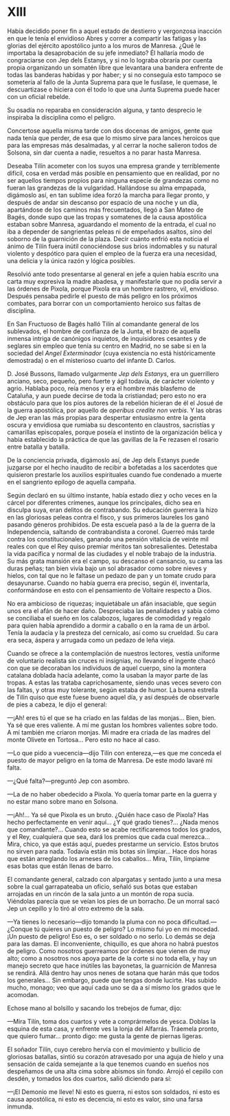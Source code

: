 # XIII

Había decidido poner fin a aquel estado de destierro y vergonzosa inacción en
que le tenía el envidioso Abres y correr a compartir las fatigas y las glorias
del ejército apostólico junto a los muros de Manresa. ¿Qué le importaba la
desaprobación de su jefe inmediato? Él hallaría modo de congraciarse con Jep
dels Estanys, y si no lo lograba obraría por cuenta propia organizando un
somatén libre que levantara una bandera enfrente de todas las banderas habidas
y por haber; y si no conseguía esto tampoco se sometería al fallo de la Junta
Suprema para que le fusilase, le quemase, le descuartizase o hiciera con él
todo lo que una Junta Suprema puede hacer con un oficial rebelde.

Su osadía no reparaba en consideración alguna,  y tanto desprecio le inspiraba
la disciplina como el peligro.

Concertose aquella misma tarde con dos docenas de amigos, gente que nada tenía
que perder, de esa que lo mismo sirve para lances heroicos que para las
empresas más desalmadas, y al cerrar la noche salieron todos de Solsona, sin
dar cuenta a nadie, resueltos a no parar hasta Manresa.

Deseaba Tilín acometer con los suyos una empresa grande y terriblemente
difícil, cosa en verdad más posible en pensamiento que en realidad, por no ser
aquellos tiempos propios para ninguna especie de grandezas como no fueran las
grandezas de la vulgaridad. Hallándose su alma empapada, digámoslo así, en tan
sublime idea forzó la marcha para llegar pronto, y después de andar sin
descanso por espacio de una noche y un día, apartándose de los caminos más
frecuentados, llegó a San Mateo de Bagés, donde supo que las tropas y somatenes
de la causa apostólica estaban sobre Manresa, aguardando el momento de la
entrada, el cual no iba a depender de sangrientas peleas ni de empeñados
asaltos, sino del soborno de la guarnición de la plaza. Decir cuánto enfrió
esta noticia el ánimo de Tilín fuera inútil conociéndose sus bríos indomables
y su natural violento y despótico para quien el empleo de la fuerza era una
necesidad,  una delicia y la única razón y lógica posibles.

Resolvió ante todo presentarse al general en jefe a quien había escrito una
carta muy expresiva la madre abadesa, y manifestarle que no podía servir a las
órdenes de Pixola, porque Pixola era un hombre rastrero, vil, envidioso.
Después pensaba pedirle el puesto de más peligro en los próximos combates, para
borrar con un comportamiento heroico sus faltas de disciplina.

En San Fructuoso de Bagés halló Tilín al comandante general de los sublevados,
el hombre de confianza de la Junta, el brazo de aquella inmensa intriga de
canónigos inquietos, de inquisidores cesantes y de seglares sin empleo que
tenía su centro en Madrid, no se sabe si en la sociedad del *Angel
Exterminador* (cuya existencia no está históricamente demostrada) o en el
misterioso cuarto del infante D. Carlos.

D. José Bussons, llamado vulgarmente *Jep dels Estanys*, era un guerrillero
anciano, seco, pequeño, pero fuerte y ágil todavía, de carácter violento
y agrio. Hablaba poco, reía menos y era el hombre más blasfemo de Cataluña,
y aun puede decirse de toda la cristiandad; pero esto no era obstáculo para que
los píos autores de la rebelión hicieran de él  el Josué de la guerra
apostólica, por aquello de *operibus credite non verbis*. Y las obras de Jep
eran las más propias para despertar entusiasmo entre la genta oscura
y envidiosa que rumiaba su descontento en claustros, sacristías y camarillas
episcopales, porque poseía el instinto de la organización bélica y había
establecido la práctica de que las gavillas de la Fe rezasen el rosario entre
batalla y batalla.

De la conciencia privada, digámoslo así, de Jep dels Estanys puede juzgarse por
el hecho inaudito de recibir a bofetadas a los sacerdotes que quisieron
prestarle los auxilios espirituales cuando fue condenado a muerte en el
sangriento epílogo de aquella campaña.

Según declaró en su último instante, había estado diez y ocho veces en la
cárcel por diferentes crímenes, aunque los principales, dicho sea en disculpa
suya, eran delitos de contrabando. Su educación guerrera la hizo en las
gloriosas peleas contra el fisco, y sus primeros laureles los ganó pasando
géneros prohibidos. De esta escuela pasó a la de la guerra de la Independencia,
saltando de contrabandista a coronel. Guerreó más tarde contra los
constitucionales, ganando una pensión vitalicia de veinte mil reales con que el
Rey quiso premiar méritos tan sobresalientes. Detestaba la vida pacífica
y normal de las ciudades y el  noble trabajo de la industria. Su más grata
mansión era el campo, su descanso el cansancio, su cama las duras peñas; tan
bien vivía bajo un sol abrasador como sobre nieves y hielos, con tal que no le
faltase un pedazo de pan y un tomate crudo para desayunarse. Cuando no había
guerra era preciso, según él, inventarla, conformándose en esto con el
pensamiento de Voltaire respecto a Dios.

No era ambicioso de riquezas; inquietábale un afán insaciable, que según unos
era el afán de hacer daño. Despreciaba las penalidades y sabía cómo se
conciliaba el sueño en los calabozos, lugares de comodidad y regalo para quien
había aprendido a dormir a caballo o en la rama de un árbol. Tenía la audacia
y la presteza del cernícalo, así como su crueldad. Su cara era seca, áspera
y arrugada como un pedazo de leña vieja.

Cuando se ofrece a la contemplación de nuestros lectores, vestía uniforme de
voluntario realista sin cruces ni insignias, no llevando el ingente chacó con
que se decoraban los individuos de aquel cuerpo, sino la montera catalana
doblada hacia adelante, como la usaban la mayor parte de las tropas. A estas
las trataba caprichosamente, siendo unas veces severo con las faltas, y otras
muy tolerante, según estaba de humor. La buena estrella  de Tilín quiso que
este fuese bueno aquel día, y así después de observarle de pies a cabeza, le
dijo el general:

—¡Ah! eres tú el que se ha criado en las faldas de las monjas... Bien, bien. Ya
sé que eres valiente. A mí me gustan los hombres valientes sobre todo. A mí
también me criaron monjas. Mi madre era criada de las madres del monte Olivete
en Tortosa... Pero esto no hace al caso.

—Lo que pido a vuecencia—dijo Tilín con entereza,—es que me conceda el puesto
de mayor peligro en la toma de Manresa. De este modo lavaré mi falta.

—¿Qué falta?—preguntó Jep con asombro.

—La de no haber obedecido a Pixola. Yo quería tomar parte en la guerra y no
estar mano sobre mano en Solsona.

—¡Ah!... Ya sé que Pixola es un bruto. ¿Quién hace caso de Pixola? Has hecho
perfectamente en venir aquí... ¿Y qué grado tienes?... ¿Nada menos que
comandante?... Cuando esto se acabe rectificaremos todos los grados, y el Rey,
cualquiera que sea, dará los premios que cada cual merezca... Mira, chico, ya
que estás aquí, puedes prestarme un servicio. Estos brutos no sirven para nada.
Todavía están mis botas sin limpiar... Hace dos horas que están arreglando los
arneses de los caballos... Mira, Tilín, límpiame esas botas que están llenas de
barro.

El comandante general, calzado con alpargatas y sentado junto a una mesa sobre
la cual garrapateaba un oficio, señaló sus botas que estaban arrojadas en un
rincón de la sala junto a un montón de ropa sucia. Viéndolas parecía que se
veían los pies de un borracho. De un morral sacó Jep un cepillo y lo tiró al
otro extremo de la sala.

—Ya tienes lo necesario—dijo tomando la pluma con no poca dificultad.—¿Conque
tú quieres un puesto de peligro? Lo mismo fui yo en mi mocedad. ¡Un puesto de
peligro! Eso es, o ser soldado o no serlo. Lo demás se deja para las damas. El
inconveniente, chiquillo, es que ahora no habrá puestos de peligro. Como
nosotros guerreamos por órdenes que vienen de muy alto; como a nosotros nos
apoya parte de la corte si no toda ella, y hay un manejo secreto que hace
inútiles las bayonetas, la guarnición de Manresa se rendirá. Allá dentro hay
unos nenes de sotana que harán más que todos los generales... Sin embargo,
puede que tengas donde lucirte. Has subido mucho, monago; veo que aquí cada uno
se da a sí mismo los grados que le acomodan.

Echose mano al bolsillo y sacando los trebejos de fumar, dijo:

—Mira Tilín, toma dos cuartos y vete a comprármelos de yesca. Doblas la esquina
de esta casa, y enfrente ves la lonja del Alfarrás. Tráemela pronto, que quiero
fumar... pronto digo: me gusta la gente de piernas ligeras.

El soñador Tilín, cuyo cerebro hervía con el movimiento y bullicio de gloriosas
batallas, sintió su corazón atravesado por una aguja de hielo y una sensación
de caída semejante a la que tenemos cuando en sueños nos despeñamos de una alta
cima sobre abismos sin fondo. Arrojó el cepillo con desdén, y tomados los dos
cuartos, salió diciendo para sí:

—¡El Demonio me lleve! Ni esto es guerra, ni estos son soldados, ni esto es
causa apostólica, ni esto es decencia, ni esto es valor, sino una farsa
inmunda.
